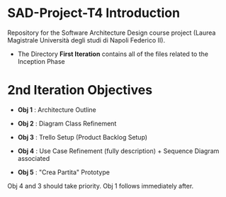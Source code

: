 # SAD-Project-T4 Introduction

Repository for the Software Architecture Design course project (Laurea Magistrale Università degli studi di Napoli Federico II).

- The Directory **First Iteration** contains all of the files related to the Inception Phase

# 2nd Iteration Objectives

- **Obj 1** : Architecture Outline

- **Obj 2** : Diagram Class Refinement

- **Obj 3** : Trello Setup (Product Backlog Setup)

- **Obj 4** : Use Case Refinement (fully description) + Sequence Diagram associated

- **Obj 5** : "Crea Partita" Prototype

Obj 4 and 3 should take priority. Obj 1 follows immediately after.
